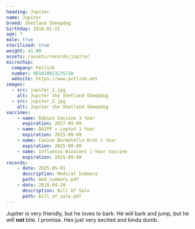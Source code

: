 ```yaml
---
heading: Jupiter
name: Jupiter
breed: Shetland Sheepdog
birthday: 2018-01-21
age: 7
male: true
sterilized: true
weight: 41.00
assets: /assets/records/jupiter
microchip:
  company: Petlink
  number: 981020023235718
  website: https://www.petlink.net
images:
  - src: jupiter_1.jpg
    alt: Jupiter the Shetland Sheepdog
  - src: jupiter_2.jpg
    alt: Jupiter the Shetland Sheepdog
vaccines:
    - name: Rabies Vaccine 3 Year
      expiration: 2027-09-09
    - name: DA2PP + Lepto4 1 Year
      expiration: 2025-09-09
    - name: Canine Bordetella Oral 1 Year
      expiration: 2025-09-09
    - name: Influenza Bivalent 1-Year Vaccine
      expiration: 2025-09-09
records:
    - date: 2025-05-01
      description: Medical Summary
      path: med_summary.pdf
    - date: 2018-04-29
      description: Bill Of Sale
      path: bill_of_sale.pdf
---
```

Jupiter is very friendly, but he loves to bark.
He will bark and jump, but he will <b>not</b> bite. I promise. 
Hes just very excited and kinda dumb.